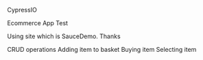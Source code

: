 CypressIO 

Ecommerce App Test

Using site which is SauceDemo. Thanks

CRUD operations
Adding item to basket
Buying item
Selecting item
